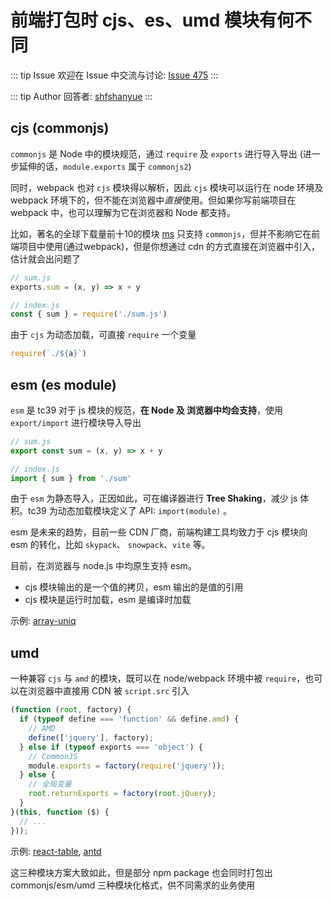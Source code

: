 # 前端打包时 cjs、es、umd 模块有何不同



::: tip Issue 
 欢迎在 Issue 中交流与讨论: [Issue 475](https://github.com/shfshanyue/Daily-Question/issues/475) 
:::

::: tip Author 
回答者: [shfshanyue](https://github.com/shfshanyue) 
:::

## cjs (commonjs)

`commonjs` 是 Node 中的模块规范，通过 `require` 及 `exports` 进行导入导出 (进一步延伸的话，`module.exports` 属于 `commonjs2`)

同时，webpack 也对 `cjs` 模块得以解析，因此 `cjs` 模块可以运行在 node 环境及 webpack 环境下的，但不能在浏览器中*直接*使用。但如果你写前端项目在 webpack 中，也可以理解为它在浏览器和 Node 都支持。

比如，著名的全球下载量前十10的模块 [ms](https://npm.devtool.tech/ms) 只支持 `commonjs`，但并不影响它在前端项目中使用(通过webpack)，但是你想通过 cdn 的方式直接在浏览器中引入，估计就会出问题了

``` js
// sum.js
exports.sum = (x, y) => x + y

// index.js
const { sum } = require('./sum.js')
```

由于 `cjs` 为动态加载，可直接 `require` 一个变量

``` js
require(`./${a}`)
```

## esm (es module)

`esm` 是 tc39 对于 js 模块的规范，**在 Node 及 浏览器中均会支持**，使用 `export/import` 进行模块导入导出

``` js
// sum.js
export const sum = (x, y) => x + y

// index.js
import { sum } from './sum'
```

由于 `esm` 为静态导入，正因如此，可在编译器进行 **Tree Shaking**，减少 js 体积。tc39 为动态加载模块定义了 API: `import(module)` 。

esm 是未来的趋势，目前一些 CDN 厂商，前端构建工具均致力于 cjs 模块向 esm 的转化，比如 `skypack`、 `snowpack`、`vite` 等。

目前，在浏览器与 node.js 中均原生支持 esm。

+ cjs 模块输出的是一个值的拷贝，esm 输出的是值的引用
+ cjs 模块是运行时加载，esm 是编译时加载

示例: [array-uniq](https://npm.devtool.tech/array-uniq)

## umd

一种兼容 `cjs` 与 `amd` 的模块，既可以在 node/webpack 环境中被 `require`，也可以在浏览器中直接用 CDN 被 `script.src` 引入

``` js
(function (root, factory) {
  if (typeof define === 'function' && define.amd) {
    // AMD
    define(['jquery'], factory);
  } else if (typeof exports === 'object') {
    // CommonJS
    module.exports = factory(require('jquery'));
  } else {
    // 全局变量
    root.returnExports = factory(root.jQuery);
  }
}(this, function ($) {
  // ...
}));
```

示例: [react-table](https://npm.devtool.tech/react-table), [antd](https://npm.devtool.tech/react-table)

这三种模块方案大致如此，但是部分 npm package 也会同时打包出 commonjs/esm/umd 三种模块化格式，供不同需求的业务使用
